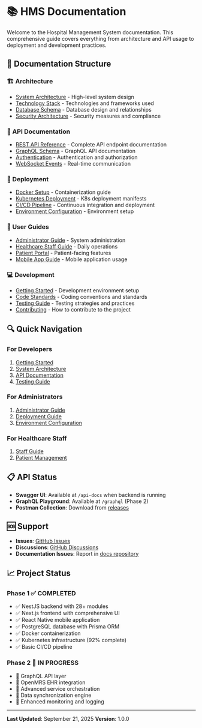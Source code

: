 # 📚 HMS Documentation

Welcome to the Hospital Management System documentation. This comprehensive guide covers everything from architecture and API usage to deployment and development practices.

## 📖 Documentation Structure

### 🏗️ Architecture
- [System Architecture](architecture/overview.md) - High-level system design
- [Technology Stack](architecture/tech-stack.md) - Technologies and frameworks used
- [Database Schema](architecture/database.md) - Database design and relationships
- [Security Architecture](architecture/security.md) - Security measures and compliance

### 🔌 API Documentation
- [REST API Reference](api/rest-api.md) - Complete API endpoint documentation
- [GraphQL Schema](api/graphql.md) - GraphQL API documentation
- [Authentication](api/authentication.md) - Authentication and authorization
- [WebSocket Events](api/websockets.md) - Real-time communication

### 🚀 Deployment
- [Docker Setup](deployment/docker.md) - Containerization guide
- [Kubernetes Deployment](deployment/kubernetes.md) - K8s deployment manifests
- [CI/CD Pipeline](deployment/cicd.md) - Continuous integration and deployment
- [Environment Configuration](deployment/environments.md) - Environment setup

### 👥 User Guides
- [Administrator Guide](user-guides/admin.md) - System administration
- [Healthcare Staff Guide](user-guides/staff.md) - Daily operations
- [Patient Portal](user-guides/patient.md) - Patient-facing features
- [Mobile App Guide](user-guides/mobile.md) - Mobile application usage

### 💻 Development
- [Getting Started](development/getting-started.md) - Development environment setup
- [Code Standards](development/standards.md) - Coding conventions and standards
- [Testing Guide](development/testing.md) - Testing strategies and practices
- [Contributing](development/contributing.md) - How to contribute to the project

## 🔍 Quick Navigation

### For Developers
1. [Getting Started](development/getting-started.md)
2. [System Architecture](architecture/overview.md)
3. [API Documentation](api/rest-api.md)
4. [Testing Guide](development/testing.md)

### For Administrators
1. [Administrator Guide](user-guides/admin.md)
2. [Deployment Guide](deployment/docker.md)
3. [Environment Configuration](deployment/environments.md)

### For Healthcare Staff
1. [Staff Guide](user-guides/staff.md)
2. [Patient Management](user-guides/patient.md)

## 📋 API Status

- **Swagger UI**: Available at `/api-docs` when backend is running
- **GraphQL Playground**: Available at `/graphql` (Phase 2)
- **Postman Collection**: Download from [releases](https://github.com/jashmhta/HMSSSS/releases)

## 🆘 Support

- **Issues**: [GitHub Issues](https://github.com/jashmhta/HMSSSS/issues)
- **Discussions**: [GitHub Discussions](https://github.com/jashmhta/HMSSSS/discussions)
- **Documentation Issues**: Report in [docs repository](https://github.com/jashmhta/HMSSSS/issues/new?labels=documentation)

## 📈 Project Status

### Phase 1 ✅ COMPLETED
- ✅ NestJS backend with 28+ modules
- ✅ Next.js frontend with comprehensive UI
- ✅ React Native mobile application
- ✅ PostgreSQL database with Prisma ORM
- ✅ Docker containerization
- ✅ Kubernetes infrastructure (92% complete)
- ✅ Basic CI/CD pipeline

### Phase 2 🔄 IN PROGRESS
- 🔄 GraphQL API layer
- 🔄 OpenMRS EHR integration
- 🔄 Advanced service orchestration
- 🔄 Data synchronization engine
- 🔄 Enhanced monitoring and logging

---

**Last Updated**: September 21, 2025
**Version**: 1.0.0